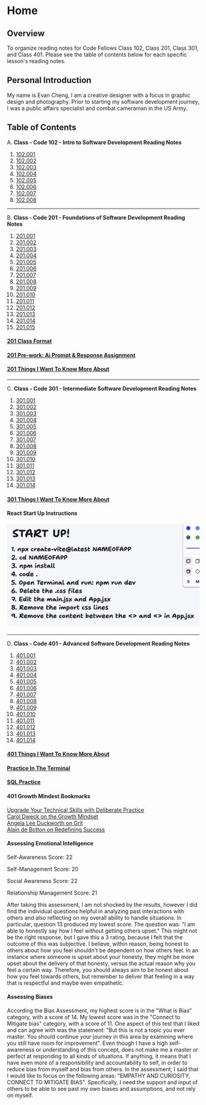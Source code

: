 # **Home**

## Overview

To organize reading notes for Code Fellows Class 102, Class 201, Class 301, and Class 401. Please see the table of contents below for each specific lesson's reading notes.

## Personal Introduction

My name is Evan Cheng, I am a creative designer with a focus in graphic design and photography. Prior to starting my software development journey, I was a public affairs specialist and combat cameraman in the US Army.

## Table of Contents

A.  **Class - Code 102 - Intro to Software Development Reading Notes**

1. [102.001](./code-102/code-102-class-001.md)
2. [102.002](./code-102/code-102-class-002.md)
3. [102.003](./code-102/code-102-class-003.md)
4. [102.004](./code-102/code-102-class-004.md)
5. [102.005](./code-102/code-102-class-005.md)
6. [102.006](./code-102/code-102-class-006.md)
7. [102.007](./code-102/code-102-class-007.md)
8. [102.008](./code-102/code-102-class-008.md)

---

B. **Class - Code 201 - Foundations of Software Development Reading Notes**

1. [201.001](./code-201/code-201-class-001.md)
2. [201.002](./code-201/code-201-class-002.md)
3. [201.003](./code-201/code-201-class-003.md)
4. [201.004](./code-201/code-201-class-004.md)
5. [201.005](./code-201/code-201-class-005.md)
6. [201.006](./code-201/code-201-class-006.md)
7. [201.007](./code-201/code-201-class-007.md)
8. [201.008](./code-201/code-201-class-008.md)  
1. [201.009](./code-201/code-201-class-009.md)
2. [201.010](./code-201/code-201-class-0010.md)
3. [201.011](./code-201/code-201-class-0011.md)
4. [201.012](./code-201/code-201-class-0012.md)
5. [201.013](./code-201/code-201-class-0013.md)
6. [201.014](./code-201/code-201-class-0014.md)
7. [201.015](./code-201/code-201-class-0015.md)  

#### [201 Class Format](./code-201/code-201-class-format.md)

#### [201 Pre-work: Ai Prompt & Response Assignment](./code-201/prompt-engineering.md)  

#### [201 Things I Want To Know More About](./code-201/things-i-want-to-know-more-about.md)  

---

C. **Class - Code 301 - Intermediate Software Development Reading Notes**  

1. [301.001](./code-301/code-301-class-001.md)
2. [301.002](./code-301/code-301-class-002.md)
3. [301.003](./code-301/code-301-class-003.md)
4. [301.004](./code-301/code-301-class-004.md)
5. [301.005](./code-301/code-301-class-005.md)
6. [301.006](./code-301/code-301-class-006.md)
7. [301.007](./code-301/code-301-class-007.md)
8. [301.008](./code-301/code-301-class-008.md)
9. [301.009](./code-301/code-301-class-009.md)  
10. [301.010](./code-301/code-301-class-0010.md)
11. [301.011](./code-301/code-301-class-0011.md)
12. [301.012](./code-301/code-301-class-012.md)
13. [301.013](./code-301/code-301-class-013.md)
14. [301.014](./code-301/code-301-class-014.md)

#### [301 Things I Want To Know More About](./code-301/things-i-want-to-know-more-about.md)

#### React Start Up Instructions

#### ![React Start Up](images/ReactStartup.png)

---

D. **Class - Code 401 - Advanced Software Development Reading Notes**

1. [401.001](./code-401/code-401-class-001.md)
2. [401.002](./code-401/code-401-class-002.md)
3. [401.003](./code-401/code-401-class-003.md)
4. [401.004](./code-401/code-401-class-004.md)
5. [401.005](./code-401/code-401-class-005.md)
6. [401.006](./code-401/code-401-class-006.md)
7. [401.007](./code-401/code-401-class-007.md)
8. [401.008](./code-401/code-401-class-008.md)
9. [401.009](./code-401/code-401-class-009.md)  
10. [401.010](./code-401/code-401-class-0010.md)
11. [401.011](./code-401/code-401-class-0011.md)
12. [401.012](./code-401/code-401-class-012.md)
13. [401.013](./code-401/code-401-class-013.md)
14. [401.014](./code-401/code-401-class-014.md)

#### [401 Things I Want To Know More About](./code-401/things-i-want-to-know-more-about.md)
#### [Practice In The Terminal](./code-401/practice-in-the-terminal.md)  
#### [SQL Practice](./code-401/sql-practice.MD)
#### 401 Growth Mindest Bookmarks

[Upgrade Your Technical Skills with Deliberate Practice](https://web.archive.org/web/20160616225417/http://www.happybearsoftware.com/upgrade-your-technical-skills-with-deliberate-practice)  
[Carol Dweck on the Growth Mindset](https://www.ted.com/talks/carol_dweck_the_power_of_believing_that_you_can_improve?language=en)  
[Angela Lee Duckworth on Grit](https://www.ted.com/talks/angela_lee_duckworth_grit_the_power_of_passion_and_perseverance)  
[Alain de Botton on Redefining Success](https://www.ted.com/talks/alain_de_botton_a_kinder_gentler_philosophy_of_success)  
  
#### Assessing Emotional Intelligence
Self-Awareness Score: 22  

Self-Management Score: 20  

Social Awareness Score: 22  

Relationship Management Score: 21

After taking this assessment, I am not shocked by the results, however I did find the individual questions helpful in analyzing past interactions with others and also reflecting on my overall ability to handle situations. In particular, question 13 produced my lowest score. The question was: "I am able to honestly say how I feel without getting others upset." This might not be the right response, but I gave this a 3 rating, because I felt that the outcome of this was subjective. I believe, within reason, being honest to others about how you feel shouldn't be dependent on how others feel. In an instance where someone is upset about your honesty, they might be more upset about the delivery of that honesty, versus the actual reason why you feel a certain way. Therefore, you should always aim to be honest about how you feel towards others, but remember to deliver that feeling in a way that is respectful and maybe even empathetic. 


#### Assessing Biases
According the Bias Assessment, my highest score is in the "What is Bias" category, with a score of 14. My lowest score was in the "Connect to Mitigate bias" category, with a score of 11. One aspect of this test that I liked and can agree with was the statement: "But this is not a topic you ever master. You should continue your journey in this area by examining where you still have room for improvement". Even though I have a high self-awareness or understanding of this concept, does not make me a master or perfect at responding to all kinds of situations. If anything, it  means that I have even more of a responsibility and accountability to self, in order to reduce bias from myself and bias from others. In the assessment, I said that I would like to focus on the following areas:  "EMPATHY AND CURIOSITY, CONNECT TO MITIGATE BIAS". Specifically, I need the support and input of others to be able to see past my own biases and assumptions, and not rely on myself.
